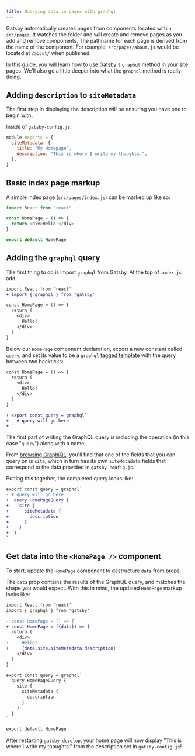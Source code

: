 ```yaml
---
title: Querying data in pages with graphql
---
```


Gatsby automatically creates pages from components located within `src/pages`. It watches the folder and will create and remove pages as you add and remove components. The pathname for each page is derived from the name of the component. For example, `src/pages/about.js` would be located at `/about/` when published.

In this guide, you will learn how to use Gatsby's `graphql` method in your site pages. We'll also go a little deeper into what the `graphql` method is really doing.

## Adding `description` to `siteMetadata`

The first step in displaying the description will be ensuring you have one to begin with.

Inside of `gatsby-config.js`:

```js
module.exports = {
  siteMetadata: {
    title: "My Homepage",
    description: "This is where I write my thoughts.",
  },
}
```

## Basic index page markup

A simple index page (`src/pages/index.js`) can be marked up like so:

```js
import React from "react"

const HomePage = () => {
  return <div>Hello!</div>
}

export default HomePage
```

## Adding the `graphql` query

The first thing to do is import `graphql` from Gatsby. At the top of `index.js` add:

```diff
import React from 'react'
+ import { graphql } from 'gatsby'

const HomePage = () => {
  return (
    <div>
      Hello!
    </div>
  )
}
```

Below our `HomePage` component declaration, export a new constant called `query`, and set its value to be a `graphql` [tagged template](https://developer.mozilla.org/en-US/docs/Web/JavaScript/Reference/Template_literals) with the query between two backticks:

```diff
const HomePage = () => {
  return (
    <div>
      Hello!
    </div>
  )
}

+ export const query = graphql`
+   # query will go here
+ `
```

The first part of writing the GraphQL query is including the operation (in this case "`query`") along with a name.

From [browsing GraphiQL](/docs/introducing-graphiql/), you'll find that one of the fields that you can query on is `site`, which in turn has its own `siteMetadata` fields that correspond to the data provided in `gatsby-config.js`.

Putting this together, the completed query looks like:

```diff
export const query = graphql`
- # query will go here
+  query HomePageQuery {
+    site {
+      siteMetadata {
+        description
+      }
+    }
+  }
`
```

## Get data into the `<HomePage />` component

To start, update the `HomePage` component to destructure `data` from props.

The `data` prop contains the results of the GraphQL query, and matches the shape you would expect. With this in mind, the updated `HomePage` markup looks like:

```diff
import React from 'react'
import { graphql } from 'gatsby'

- const HomePage = () => {
+ const HomePage = ({data}) => {
  return (
    <div>
-     Hello!
+     {data.site.siteMetadata.description}
    </div>
  )
}

export const query = graphql`
  query HomePageQuery {
    site {
      siteMetadata {
        description
      }
    }
  }
`

export default HomePage
```

After restarting `gatsby develop`, your home page will now display "This is where I write my thoughts." from the description set in `gatsby-config.js`!
